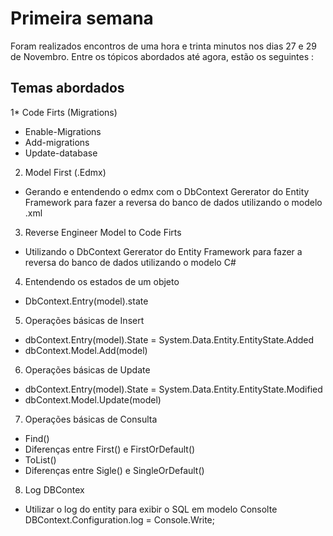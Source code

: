# Primeira semana 

Foram realizados encontros de uma hora e trinta minutos nos dias 27 e 29 de Novembro. Entre os tópicos abordados até agora, estão os seguintes :

## Temas abordados

1* Code Firts (Migrations)
  * Enable-Migrations
  * Add-migrations
  * Update-database
2. Model First (.Edmx)
  * Gerando e entendendo o edmx com o DbContext Gererator do Entity Framework para fazer a reversa do banco de dados utilizando o modelo .xml
3. Reverse Engineer Model to Code Firts
  * Utilizando o DbContext Gererator do Entity Framework para fazer a reversa do banco de dados utilizando o modelo C#
4. Entendendo os estados de um objeto
  * DbContext.Entry(model).state 
5. Operações básicas de Insert
  * dbContext.Entry(model).State = System.Data.Entity.EntityState.Added 
  * dbContext.Model.Add(model)
6. Operações básicas de Update
  * dbContext.Entry(model).State = System.Data.Entity.EntityState.Modified 
  * dbContext.Model.Update(model)
7. Operações básicas de Consulta
  * Find()
  * Diferenças entre First() e FirstOrDefault()
  * ToList()
  * Diferenças entre Sigle() e SingleOrDefault()
8. Log DBContex
  * Utilizar o log do entity para exibir o SQL em modelo Consolte DBContext.Configuration.log = Console.Write; 
